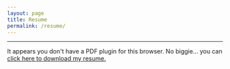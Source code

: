 ```yaml
---
layout: page
title: Resume
permalink: /resume/
---
```


---

<object data="../files/resume_display.pdf" type="application/pdf" style="width: 100%; height: 100vh; min-height: 500px;">
    <p>It appears you don't have a PDF plugin for this browser.
    No biggie... you can <a href="../files/resume_display.pdf">click here to
    download my resume.</a></p>
</object>
